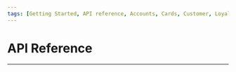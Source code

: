 ```yaml
---
tags: [Getting Started, API reference, Accounts, Cards, Customer, Loyalty, Notifications, Transactions]
---
```


# API Reference

<!-- type: row -->

<!-- type: card
title: Accounts
description: Account basic functions such as add, inquiry and edit account. Also includes account level processing options for a card account such as digital wallet options, instant card, limit management, balance and delinquency management, block code application, transaction management, product reassignment, direct debit and credit processing and other account management functions. 
Establish cardholder relationships in CMS. Assign Account Base Segment records to a Relationship record. The Relationship record contains information that applies, and controls all linked accounts in the relationship.
-->

<!-- type: card
title: Cards
Cards functions to add, inquiry and edit card records. A card record contains information about the card (or “plastic”) that is issued to the cardholder. Also includes cross reference between customer, account and card. Card level features such as card activation, issue, reissue, lost and stolen, replacement, limit management, secured PIN management, card details, block code application and authorizations.
-->

<!-- type: card
title: Customer
description: Customer Name Address functions such as add, inquiry and edit Customer Demographic data for owners, co-owners, and any other parties associated with an account such as authorized signers, guarantors, and other associated parties (children, spouse). Multiple accounts can be associated with a single Customer Name/Address record. Cross-reference between records customer to account to cards and relationships are also available.
-->

<!-- type: row-end -->

<!-- type: row -->

<!-- type: card
title: Loyalty
description: Loyalty program functions to reward customers for their repeated patronage. Loyalty programs are also known as a rewards program or points program. Loyalty program functions such as point Inquiry, demographic data, point management (adjust, disburse, redeem), account cross-reference and statement details.
-->

<!-- type: card
title: Notifications
description: Short Message Service (SMS) enrollment and cancellation features with the flexibility to trigger SMS and Email’s basis for specific events such as authorizations, address change, card blocking, card activation, card replacement or reissue, payment due date and credit limit change. Flexibility to define new events/SMS in future with minimal system changes is also available.
-->

<!-- type: card
title: Transactions
description: Transactions functions to add, adjust or inquiry functions actions. Display transactional details such as outstanding authorizations, cycle-to-date, memo-posted, warehoused, disputed transactions, exchange rate, installment data, transaction details and processing control inquiry.
-->

<!-- type: row-end -->

---

